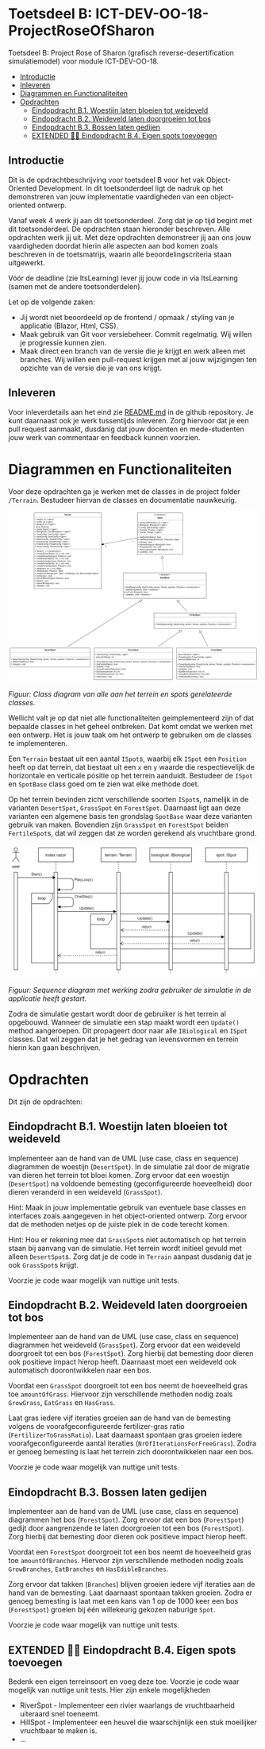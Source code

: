 # Toetsdeel B: ICT-DEV-OO-18-ProjectRoseOfSharon

Toetsdeel B: Project Rose of Sharon (grafisch reverse-desertification simulatiemodel) voor module ICT-DEV-OO-18.

 - [Introductie](#introductie)
 - [Inleveren](#inleveren)
 - [Diagrammen en Functionaliteiten](#diagenfunc)
 - [Opdrachten](#opdrachten)
   - [Eindopdracht B.1. Woestijn laten bloeien tot weideveld](#opdrachtb1)
   - [Eindopdracht B.2. Weideveld laten doorgroeien tot bos](#opdrachtb2)
   - [Eindopdracht B.3. Bossen laten gedijen](#opdrachtb3)
   - [EXTENDED 🐱‍👤 Eindopdracht B.4. Eigen spots toevoegen](#opdrachtb4)
   
<a name="introductie"></a>
## Introductie

Dit is de opdrachtbeschrijving voor toetsdeel B voor het vak Object-Oriented Development. In dit toetsonderdeel ligt de nadruk op het demonstreren van jouw implementatie vaardigheden van een object-oriented ontwerp.

Vanaf week 4 werk jij aan dit toetsonderdeel. Zorg dat je op tijd begint met dit toetsonderdeel. De opdrachten staan hieronder beschreven. Alle opdrachten werk jij uit. Met deze opdrachten demonstreer jij aan ons jouw vaardigheden doordat hierin alle aspecten aan bod komen zoals beschreven in de toetsmatrijs, waarin alle beoordelingscriteria staan uitgewerkt.

Vóór de deadline (zie ItsLearning) lever jij jouw code in via ItsLearning (samen met de andere toetsonderdelen).

Let op de volgende zaken:
- Jij wordt niet beoordeeld op de frontend / opmaak / styling van je applicatie (Blazor, Html, CSS).
- Maak gebruik van Git voor versiebeheer. Commit regelmatig. Wij willen je progressie kunnen zien.
- Maak direct een branch van de versie die je krijgt en werk alleen met branches. Wij willen een pull-request krijgen met al jouw wijzigingen ten opzichte van de versie die je van ons krijgt.

<a name="inleveren"></a>
## Inleveren
Voor inleverdetails aan het eind zie [README.md](README.md) in de github repository. Je kunt daarnaast ook je werk tussentijds inleveren. Zorg hiervoor dat je een pull request aanmaakt, dusdanig dat jouw docenten en mede-studenten jouw werk van commentaar en feedback kunnen voorzien.

<a name="diagenfunc"></a>
# Diagrammen en Functionaliteiten
Voor deze opdrachten ga je werken met de classes in de project folder `/Terrain`. Bestudeer hiervan de classes en documentatie nauwkeurig.

![alt Terrain en Spot classes](Images/Class%20diagram%20terrain.drawio.png)

*Figuur: Class diagram van alle aan het terrein en spots gerelateerde classes.*

Wellicht valt je op dat niet alle functionaliteiten geimplementeerd zijn of dat bepaalde classes in het geheel ontbreken. Dat komt omdat we werken met een ontwerp. Het is jouw taak om het ontwerp te gebruiken om de classes te implementeren.

Een `Terrain` bestaat uit een aantal `ISpot`s, waarbij elk `ISpot` een `Position` heeft op dat terrein, dat bestaat uit een `x` en `y` waarde die respectievelijk de horizontale en verticale positie op het terrein aanduidt. Bestudeer de `ISpot` en `SpotBase` class goed om te zien wat elke methode doet.

Op het terrein bevinden zicht verschillende soorten `ISpot`s, namelijk in de varianten `DesertSpot`, `GrassSpot` en `ForestSpot`. Daarnaast ligt aan deze varianten een algemene basis ten grondslag `SpotBase` waar deze varianten gebruik van maken. Bovendien zijn `GrassSpot` en `ForestSpot` beiden `FertileSpot`s, dat wil zeggen dat ze worden gerekend als vruchtbare grond.

![alt Sequence diagram van de applicatie](Images/Sequence%20diagram%20Start.drawio.png)

*Figuur: Sequence diagram met werking zodra gebruiker de simulatie in de applicatie heeft gestart.*

Zodra de simulatie gestart wordt door de gebruiker is het terrein al opgebouwd. Wanneer de simulatie een stap maakt wordt een `Update()` method aangeroepen. Dit propageert door naar alle `IBiological` en `ISpot` classes. Dat wil zeggen dat je het gedrag van levensvormen en terrein hierin kan gaan beschrijven.

<a name="opdrachten"></a>
# Opdrachten
Dit zijn de opdrachten:

<a name="opdrachtb1"></a>
## Eindopdracht B.1. Woestijn laten bloeien tot weideveld

Implementeer aan de hand van de UML (use case, class en sequence) diagrammen de woestijn (`DesertSpot`). In de simulatie zal door de migratie van dieren het terrein tot bloei komen. Zorg ervoor dat een woestijn (`DesertSpot`) na voldoende bemesting (geconfigureerde hoeveelheid) door dieren veranderd in een weideveld (`GrassSpot`). 

Hint: Maak in jouw implementatie gebruik van eventuele base classes en interfaces zoals aangegeven in het object-oriented ontwerp. Zorg ervoor dat de methoden netjes op de juiste plek in de code terecht komen.

Hint: Hou er rekening mee dat `GrassSpot`s niet automatisch op het terrein staan bij aanvang van de simulatie. Het terrein wordt initieel gevuld met alleen `DesertSpot`s. Zorg dat je de code in `Terrain` aanpast dusdanig dat je ook `GrassSpot`s krijgt.

Voorzie je code waar mogelijk van nuttige unit tests.

<a name="opdrachtb2"></a>
## Eindopdracht B.2. Weideveld laten doorgroeien tot bos

Implementeer aan de hand van de UML (use case, class en sequence) diagrammen het weideveld (`GrassSpot`). Zorg ervoor dat een weideveld doorgroeit tot een bos (`ForestSpot`). Zorg hierbij dat bemesting door dieren ook positieve impact hierop heeft. Daarnaast moet een weideveld ook automatisch doorontwikkelen naar een bos. 

Voordat een `GrassSpot` doorgroeit tot een bos neemt de hoeveelheid gras toe `amountOfGrass`. Hiervoor zijn verschillende methoden nodig zoals `GrowGrass`, `EatGrass` en `HasGrass`.

Laat gras iedere vijf iteraties groeien aan de hand van de bemesting volgens de voorafgeconfigureerde fertilizer-gras ratio (`FertilizerToGrassRatio`). Laat daarnaast spontaan gras groeien iedere voorafgeconfigureerde aantal iteraties (`NrOfIterationsForFreeGrass`). Zodra er genoeg bemesting is laat het terrein zich doorontwikkelen naar een bos.

Voorzie je code waar mogelijk van nuttige unit tests.

<a name="opdrachtb3"></a>
## Eindopdracht B.3. Bossen laten gedijen

Implementeer aan de hand van de UML (use case, class en sequence) diagrammen het bos (`ForestSpot`). Zorg ervoor dat een bos (`ForestSpot`) gedijt door aangrenzende te laten doorgroeien tot een bos (`ForestSpot`). Zorg hierbij dat bemesting door dieren ook positieve impact hierop heeft.

Voordat een `ForestSpot` doorgroeit tot een bos neemt de hoeveelheid gras toe `amountOfBranches`. Hiervoor zijn verschillende methoden nodig zoals `GrowBranches`, `EatBranches` en `HasEdibleBranches`.

Zorg ervoor dat takken (`Branches`) blijven groeien iedere vijf iteraties aan de hand van de bemesting. Laat daarnaast spontaan takken groeien. Zodra er genoeg bemesting is laat met een kans van 1 op de 1000 keer een bos (`ForestSpot`) groeien bij één willekeurig gekozen naburige `Spot`.

Voorzie je code waar mogelijk van nuttige unit tests.

<a name="opdrachtb4"></a>
## EXTENDED 🐱‍👤 Eindopdracht B.4. Eigen spots toevoegen

Bedenk een eigen terreinsoort en voeg deze toe. Voorzie je code waar mogelijk van nuttige unit tests. Hier zijn enkele mogelijkheden
- RiverSpot - Implementeer een rivier waarlangs de vruchtbaarheid uiteraard snel toeneemt.
- HillSpot - Implementeer een heuvel die waarschijnlijk een stuk moeilijker vruchtbaar te maken is.
- ...